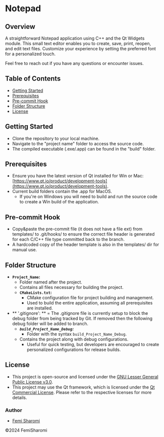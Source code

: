 # Notepad

## Overview
A straightforward Notepad application using C++ and the Qt Widgets module. This small text editor enables you to create, save, print, reopen, and edit text files. Customize your experience by setting the preferred font for a personalized touch.

Feel free to reach out if you have any questions or encounter issues.

## Table of Contents
- [Getting Started](#getting-started)
- [Prerequisites](#prerequisites)
- [Pre-commit Hook](#pre-commit-hook)
- [Folder Structure](#folder-structure)
- [License](#license)

## Getting Started
- Clone the repository to your local machine.
- Navigate to the "project name" folder to access the source code.
- The compiled executable (.exe/.app) can be found in the "build" folder.

## Prerequisites
- Ensure you have the latest version of Qt installed for Win or Mac: [https://www.qt.io/product/development-tools](https://www.qt.io/product/development-tools).
- Current build folders contain the .app for MacOS.
  - If you're on Windows you will need to build and run the source code to create a Win build of the application.   

## Pre-commit Hook
* Copy&paste the pre-commit file (it does not have a file ext) from templates/ to .git/hooks/ to ensure the correct file header is generated for each C/C++ file type committed back to the branch.
* A hardcoded copy of the header template is also in the templates/ dir for manual use. 

## Folder Structure
- **`Project_Name`:**
  - Folder named after the project.
  - Contains all files necessary for building the project.
  - **`CMakeLists.txt`:**
    - CMake configuration file for project building and management.
    - Used to build the entire application, assuming all prerequisites are installed.
- ** '.gitignore': **
    = The .gitignore file is currently setup to block the debug folder from being tracked by Git. If removed then the following debug folder will be added to branch.
    - ***`build_Project_Name_Debug`:***
        - Folder with the syntax `build_Project_Name_Debug`.
	- Contains the project along with debug configurations.
    	- Useful for quick testing, but developers are encouraged to create personalized configurations for release builds.

## License
- This project is open-source and licensed under the [GNU Lesser General Public License v3.0](https://opensource.org/licenses/LGPL-3.0).
- This project may use the Qt framework, which is licensed under the [Qt Commercial License](https://www.qt.io/licensing). Please refer to the respective licenses for more details.

### Author
- [Femi Sharomi](https://github.com/femisharomi)
  
©2024 FemiSharomi
